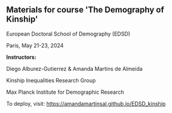 ## Materials for course 'The Demography of Kinship'

European Doctoral School of Demography (EDSD)

Paris, May 21-23, 2024

**Instructors:**

Diego Alburez-Gutierrez & Amanda Martins de Almeida

Kinship Inequalities Research Group

Max Planck Institute for Demographic Research

To deploy, visit: https://amandamartinsal.github.io/EDSD_kinship 
